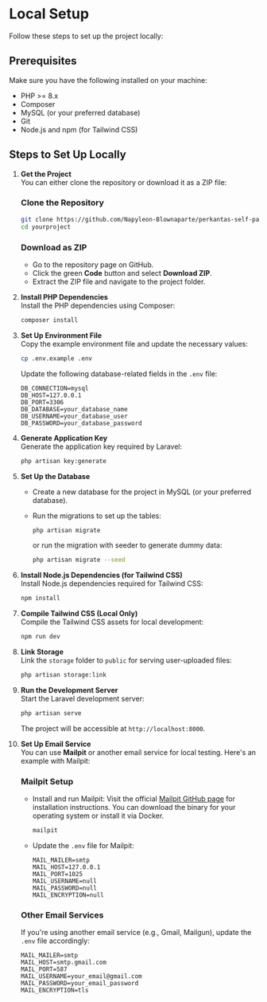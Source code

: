 # Local Setup

Follow these steps to set up the project locally:

## Prerequisites

Make sure you have the following installed on your machine:
- PHP >= 8.x
- Composer
- MySQL (or your preferred database)
- Git
- Node.js and npm (for Tailwind CSS)

## Steps to Set Up Locally

1. **Get the Project**  
   You can either clone the repository or download it as a ZIP file:

   ### Clone the Repository
   ``` bash
   git clone https://github.com/Napyleon-Blownaparte/perkantas-self-paced-learning-app.git
   cd yourproject
   ```

   ### Download as ZIP
   - Go to the repository page on GitHub.
   - Click the green **Code** button and select **Download ZIP**.
   - Extract the ZIP file and navigate to the project folder.

3. **Install PHP Dependencies**  
   Install the PHP dependencies using Composer:
   ``` bash
   composer install
   ```

5. **Set Up Environment File**  
   Copy the example environment file and update the necessary values:
   ``` bash
   cp .env.example .env   
   ```

   Update the following database-related fields in the `.env` file:
   ``` plaintext
   DB_CONNECTION=mysql  
   DB_HOST=127.0.0.1  
   DB_PORT=3306  
   DB_DATABASE=your_database_name  
   DB_USERNAME=your_database_user  
   DB_PASSWORD=your_database_password 
   ```
    

7. **Generate Application Key**  
   Generate the application key required by Laravel:
   ``` bash
   php artisan key:generate  
   ```
   
9. **Set Up the Database**  
   - Create a new database for the project in MySQL (or your preferred database).  
   - Run the migrations to set up the tables:
     ``` bash
     php artisan migrate
     ```

     or run the migration with seeder to generate dummy data:

     ``` bash
     php artisan migrate --seed
     ```

10. **Install Node.js Dependencies (for Tailwind CSS)**  
   Install Node.js dependencies required for Tailwind CSS:
    ``` bash
    npm install  
    ```
   
12. **Compile Tailwind CSS (Local Only)**  
   Compile the Tailwind CSS assets for local development:
    ``` bash
    npm run dev  
    ```

14. **Link Storage**  
   Link the `storage` folder to `public` for serving user-uploaded files:
    ``` bash
    php artisan storage:link  
    ```  
   
16. **Run the Development Server**  
    Start the Laravel development server:
    ``` bash
    php artisan serve 
    ```    

    The project will be accessible at `http://localhost:8000`.

11. **Set Up Email Service**  
    You can use **Mailpit** or another email service for local testing. Here's an example with Mailpit:

    ### Mailpit Setup
    - Install and run Mailpit:
      Visit the official [Mailpit GitHub page](https://github.com/axllent/mailpit) for installation instructions. You can download the binary for your operating system or install it via Docker.    
      ``` bash
      mailpit 
      ```
    - Update the `.env` file for Mailpit:
      ``` plaintext
      MAIL_MAILER=smtp  
      MAIL_HOST=127.0.0.1  
      MAIL_PORT=1025  
      MAIL_USERNAME=null  
      MAIL_PASSWORD=null  
      MAIL_ENCRYPTION=null
      ```

    ### Other Email Services
    If you're using another email service (e.g., Gmail, Mailgun), update the `.env` file accordingly:
    ``` plaintext
    MAIL_MAILER=smtp  
    MAIL_HOST=smtp.gmail.com  
    MAIL_PORT=587  
    MAIL_USERNAME=your_email@gmail.com  
    MAIL_PASSWORD=your_email_password  
    MAIL_ENCRYPTION=tls
    ```
